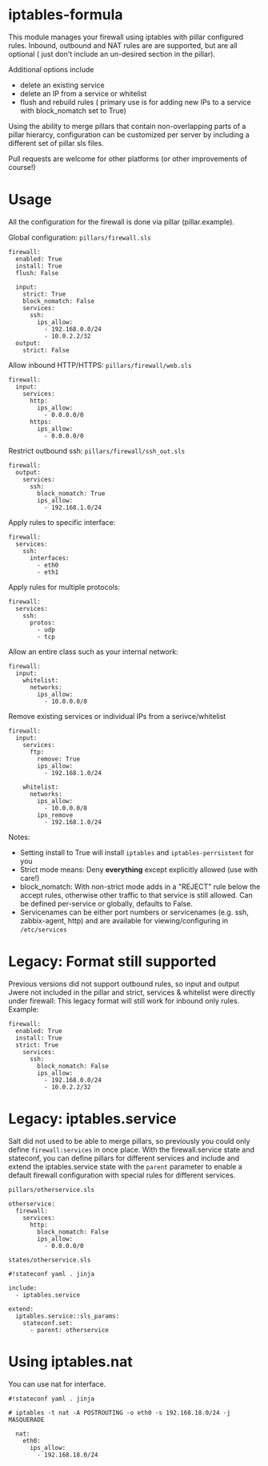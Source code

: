 iptables-formula
================

This module manages your firewall using iptables with pillar configured rules. Inbound, outbound and NAT rules are are supported, but are all optional ( just don't include an un-desired section in the pillar).

Additional options include
- delete an existing service
- delete an IP from a service or whitelist
- flush and rebuild rules ( primary use is for adding new IPs to a service with block_nomatch set to True)

Using the ability to merge pillars that contain non-overlapping parts of a pillar hierarcy, configuration can be customized per server by including a different set of pillar sls files.

Pull requests are welcome for other platforms (or other improvements of course!)

Usage
=====

All the configuration for the firewall is done via pillar (pillar.example).

Global configuration:
`pillars/firewall.sls`
```
firewall:
  enabled: True
  install: True  
  flush: False

  input:
    strict: True
    block_nomatch: False
    services:
      ssh:
        ips_allow:
          - 192.168.0.0/24
          - 10.0.2.2/32      
  output:
    strict: False
```

Allow inbound HTTP/HTTPS:
`pillars/firewall/web.sls`
```
firewall:
  input:
    services:
      http:
        ips_allow:
          - 0.0.0.0/0
      https:
        ips_allow:
          - 0.0.0.0/0
```

Restrict outbound ssh:
`pillars/firewall/ssh_out.sls`
```
firewall:
  output:
    services:
      ssh:
        block_nomatch: True
        ips_allow:
          - 192.168.1.0/24
```

Apply rules to specific interface:
```
firewall:
  services:
    ssh:
      interfaces:
        - eth0
        - eth1
```

Apply rules for multiple protocols:
```
firewall:
  services:
    ssh:
      protos:
        - udp
        - tcp
```

Allow an entire class such as your internal network:

```
firewall:
  input:
    whitelist:
      networks:
        ips_allow:
          - 10.0.0.0/8
```

Remove existing services or individual IPs from a serivce/whitelist

```
firewall:
  input:
    services:
      ftp:
        remove: True
        ips_allow:
          - 192.168.1.0/24

    whitelist:
      networks:
        ips_allow:
          - 10.0.0.0/8
        ips_remove
          - 192.168.1.0/24

```


Notes:
 * Setting install to True will install `iptables` and `iptables-perrsistent` for you
 * Strict mode means: Deny **everything** except explicitly allowed (use with care!)
 * block_nomatch: With non-strict mode adds in a "REJECT" rule below the accept rules, otherwise other traffic to that service is still allowed. Can be defined per-service or globally, defaults to False.
 * Servicenames can be either port numbers or servicenames (e.g. ssh, zabbix-agent, http) and are available for viewing/configuring in `/etc/services`

Legacy: Format still supported
===============================
Previous versions did not support outbound rules, so input and output Jwere not included in the pillar and strict, services & whitelist were directly under firewall:  This legacy format will still work for inbound only rules.  
Example:

```
firewall:
  enabled: True
  install: True
  strict: True
    services:
      ssh:
        block_nomatch: False
        ips_allow:
          - 192.168.0.0/24
          - 10.0.2.2/32
```


Legacy: iptables.service
======================

Salt did not used to be able to merge pillars, so previously you could only define `firewall:services` in once place. With the firewall.service state and stateconf, you can define pillars for different services and include and extend the iptables.service state with the `parent` parameter to enable a default firewall configuration with special rules for different services.

`pillars/otherservice.sls`
```
otherservice:
  firewall:
    services:
      http:
        block_nomatch: False
        ips_allow:
          - 0.0.0.0/0
```

`states/otherservice.sls`
```
#!stateconf yaml . jinja

include:
  - iptables.service

extend:
  iptables.service::sls_params:
    stateconf.set:
      - parent: otherservice
```

Using iptables.nat
==================

You can use nat for interface.

```
#!stateconf yaml . jinja

# iptables -t nat -A POSTROUTING -o eth0 -s 192.168.18.0/24 -j MASQUERADE

  nat:
    eth0:
      ips_allow:
        - 192.168.18.0/24
```
